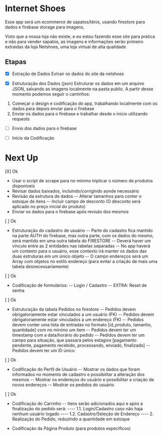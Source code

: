 # Internet Shoes
Esse app será um ecommerce de sapatos/tênis, usando firestore para dados e firebase storage para imagens.

Visto que a nossa loja não existe, e eu estou fazendo esse site para pratica e não para vender sapatos, as imagens e informações serão primeiro extraidas da loja Netshoes, uma loja virtual de alta qualidade

## Etapas
- [x] Extração de Dados
Extrair os dados do site da netshoes

- [x] Estruturação dos Dados (json)
Estruturar os dados em um arquivo JSON, salvando as imagens localmente na pasta public.
A partir desse momento podemos seguir o caminhos:

1. Começar o design e codificação do app, trabalhando localmente com os dados para depois enviar para o firebase
2. Enviar os dados para o firebase e trabalhar desde o início utilizando requests

- [ ] Envio dos dados para o firebase
- [ ] Início da Codificação


# Next Up

[X] Ok
- Usar o script de scrape para no minimo triplicar o número de produtos disponíveis
- Revisar dados baixados, incluindo/corrigindo aonde necessário
- Revisão da estrutura de dados
-- Alterar tamanhos para conter o estoque de itens
-- Incluir campo de desconto (O desconto será aplicado no preço inicial do produto)
- Enviar os dados para o firebase após revisão dos mesmos

[ ] Ok 
- Estruturação do cadastro de usuário
-- Parte do cadastro fica mantido na parte AUTH do firebase, mas outra parte, com os dados do mesmo, será mantido em uma outra tabela do FIRESTORE
-- Deverá haver um vínculo entre as 2 entidades nas tabelas separadas
-- No app haverá um contexto para o usuário, esse contexto irá manter os dados das duas estruturas em um único objeto
-- O campo endereços será um Array com objetos no estilo endereço (para evitar a criação de mais uma tabela desnecessariamente)

[ ] Ok 
- Codificação de formulários:
-- Login / Cadastro
-- EXTRA: Reset de senha

[ ] Ok 
- Estruturação da tabela Pedidos no firestore
-- Pedidos devem obrigatoriamente estar vinculados a um usuário (FK)
-- Pedidos devem obrigatoriamente estar vinculados a um endereço (FK)
-- Pedidos devem conter uma lista de entradas no formato [id_produto, tamanho, quantidade] com no mínimo um item
-- Pedidos devem ter um timestamp com a data/horário do pedido
-- Pedidos devem ter um campo para situação, que passará pelos estagios [pagamento pendente, pagamento recebido, processando, enviado, finalizado]
-- Pedidos devem ter um ID único

[ ] Ok 
- Codificação do Perfil de Usuário
-- Mostrar os dados que foram informados no momento de cadastro e possibilitar a alteração dos mesmos
-- Mostrar os endereços do usuário e possibilitar a criação de novos endereços
-- Mostrar os pedidos do usuário

[ ] Ok 
- Codificação do Carrinho
-- Itens serão adicionados aqui e após a finalização do pedido será:
---- 1.1. Login/Cadastro caso não haja nenhum usuário logado
---- 1.2. Cadastro/Seleção de Endereço
---- 2. Realização do Pedido, reduzindo a quantidade em estoque

- Codificação da Página Produto (para produtos específicos)
